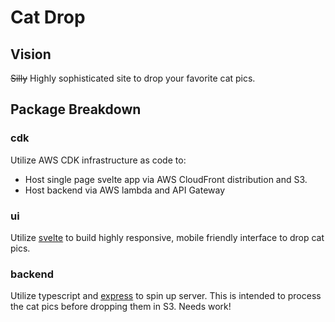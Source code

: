 # Cat Drop
## Vision
~~Silly~~ Highly sophisticated site to drop your favorite cat pics.

## Package Breakdown
### **cdk**
Utilize AWS CDK infrastructure as code to:
* Host single page svelte app via AWS CloudFront distribution and S3.
* Host backend via AWS lambda and API Gateway

### **ui**
Utilize [svelte](https://svelte.dev/docs) to build highly responsive, mobile friendly interface to drop cat pics.

### **backend**
Utilize typescript and [express](https://www.npmjs.com/package/express) to spin up server. This is intended to process the cat pics before dropping them in S3. Needs work!